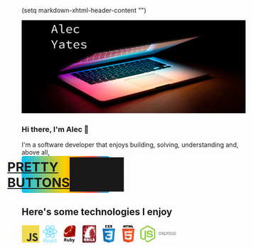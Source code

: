 (setq markdown-xhtml-header-content
"<style type='text/css'>
  .rainbow-button {
  width:calc(20vw + 6px);
  height:calc(8vw + 6px);
  background-image: linear-gradient(90deg, #00C0FF 0%, #FFCF00 49%, #FC4F4F 80%, #00C0FF 100%);
  border-radius:5px;
  display:flex;
  align-items:center;
  justify-content:center;
  text-transform:uppercase;
  font-size:3vw;
  font-weight:bold;
}
.rainbow-button:after {
  content:attr(alt);
  width:20vw;
  height:8vw;
  background-color:#191919;
  display:flex;
  align-items:center;
  justify-content:center;
}
.rainbow-button:hover {
  animation:slidebg 2s linear infinite;
}

@keyframes slidebg {
  to {
    background-position:20vw;
  }
}
</style>")

<img src="./img/header.jpg">

### Hi there, I'm Alec 👋

I'm a software developer that enjoys building, solving, understanding and, above all, <a href="#" class="rainbow-button" alt="Button">Pretty Buttons</a>

## Here's some technologies I enjoy

<p float="left">
<img src="https://raw.githubusercontent.com/devicons/devicon/c7d326b6009e60442abc35fa45706d6f30ee4c8e/icons/javascript/javascript-original.svg" height="40" width="40">
<img src="https://raw.githubusercontent.com/devicons/devicon/c7d326b6009e60442abc35fa45706d6f30ee4c8e/icons/react/react-original-wordmark.svg" height="40" width="40">
<img src="https://raw.githubusercontent.com/devicons/devicon/c7d326b6009e60442abc35fa45706d6f30ee4c8e/icons/ruby/ruby-original-wordmark.svg" height="40" width="40">
<img src="https://raw.githubusercontent.com/devicons/devicon/c7d326b6009e60442abc35fa45706d6f30ee4c8e/icons/rails/rails-original-wordmark.svg" height="40" width="40">
<img src="https://raw.githubusercontent.com/devicons/devicon/c7d326b6009e60442abc35fa45706d6f30ee4c8e/icons/css3/css3-original-wordmark.svg" height="40" width="40">
<img src="https://raw.githubusercontent.com/devicons/devicon/c7d326b6009e60442abc35fa45706d6f30ee4c8e/icons/html5/html5-original-wordmark.svg" height="40" width="40">
<img src="https://raw.githubusercontent.com/devicons/devicon/c7d326b6009e60442abc35fa45706d6f30ee4c8e/icons/nodejs/nodejs-original.svg" height="40" width="40">
<img src="https://raw.githubusercontent.com/devicons/devicon/7a4ca8aa871d6dca81691e018d31eed89cb70a76/icons/express/express-original-wordmark.svg" height="40" width="40">
</p>

<!--
**Yates101/Yates101** is a ✨ _special_ ✨ repository because its `README.md` (this file) appears on your GitHub profile.

Here are some ideas to get you started:

- 🔭 I’m currently working on ...
- 🌱 I’m currently learning ...
- 👯 I’m looking to collaborate on ...
- 🤔 I’m looking for help with ...
- 💬 Ask me about ...
- 📫 How to reach me: ...
- 😄 Pronouns: ...
- ⚡ Fun fact: ...
--
